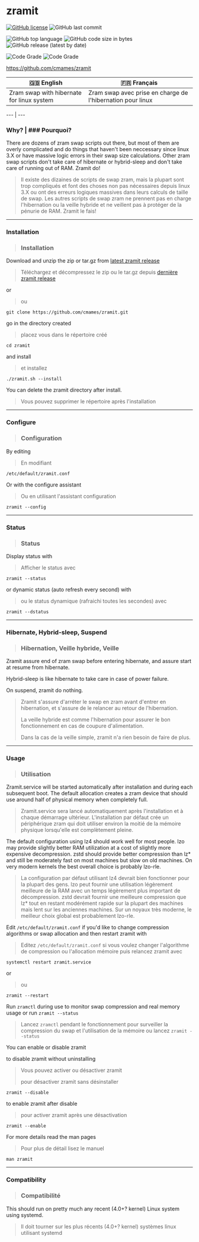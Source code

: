 # zramit
[![GitHub license](https://img.shields.io/github/license/cmames/zramit)](https://github.com/cmames/zramit/blob/main/LICENSE)
![GitHub last commit](https://img.shields.io/github/last-commit/cmames/zramit)

![GitHub top language](https://img.shields.io/github/languages/top/cmames/zramit)
![GitHub code size in bytes](https://img.shields.io/github/languages/code-size/cmames/zramit)
![GitHub release (latest by date)](https://img.shields.io/github/v/release/cmames/zramit)

![Code Grade](https://www.code-inspector.com/project/18173/score/svg)
![Code Grade](https://www.code-inspector.com/project/18173/status/svg)


<a href="https://github.com/cmames/zramit">https://github.com/cmames/zramit</a>

:uk: English | :fr: Français
------------------------------------------------------------------------------- | -------------------------------------------------------------------------------
Zram swap with hibernate for linux system | Zram swap avec prise en charge de l'hibernation pour linux

--- | ---
### Why? | ### Pourquoi?

There are dozens of zram swap scripts out there, but most of them are overly
complicated and do things that haven't been neccessary since linux 3.X or have
massive logic errors in their swap size calculations.
Other zram swap scripts don't take care of hibernate or hybrid-sleep and don't
take care of running out of RAM. Zramit do!
> Il existe des dizaines de scripts de swap zram, mais la plupart sont trop
> compliqués et font des choses non pas nécessaires depuis linux 3.X ou ont
> des erreurs logiques massives dans leurs calculs de taille de swap.
> Les autres scripts de swap zram ne prennent pas en charge l'hibernation ou
> la veille hybride et ne veillent pas à protéger de la pénurie de RAM.
> Zramit le fais!

---
### Installation
> ### Installation

Download and unzip the zip or tar.gz from [latest zramit release](https://github.com/cmames/zramit/releases/latest)
> Téléchargez et décompressez le zip ou le tar.gz depuis [dernière zramit release](https://github.com/cmames/zramit/releases/latest)

or
> ou
```
git clone https://github.com/cmames/zramit.git
```
go in the directory created
> placez vous dans le répertoire créé
```
cd zramit
```
and install
> et installez
```
./zramit.sh --install
```
You can delete the zramit directory after install.
> Vous pouvez supprimer le répertoire après l'installation

---
### Configure
> ### Configuration

By editing
> En modifiant
```
/etc/default/zramit.conf
```

Or with the configure assistant
> Ou en utilisant l'assistant configuration
```
zramit --config
```
---
### Status
> ### Status

Display status with
> Afficher le status avec
```
zramit --status
```

or dynamic status (auto refresh every second) with
> ou le status dynamique (rafraichi toutes les secondes) avec
```
zramit --dstatus
```

---
### Hibernate, Hybrid-sleep, Suspend
> ### Hibernation, Veille hybride, Veille

Zramit assure end of zram swap before entering hibernate, and assure start at
resume from hibernate.

Hybrid-sleep is like hibernate to take care in case of power failure.

On suspend, zramit do nothing.
> Zramit s'assure d'arréter le swap en zram avant d'entrer en hibernation, et
> s'assure de le relancer au retour de l'hibernation.
>
> La veille hybride est comme l'hibernation pour assurer le bon fonctionnement
> en cas de coupure d'alimentation.
>
> Dans la cas de la veille simple, zramit n'a rien besoin de faire de plus.

---
### Usage
> ### Utilisation

Zramit.service will be started automatically after installation and during
each subsequent boot. The default allocation creates a zram device that should
use around half of physical memory when completely full.
> Zramit.service sera lancé automatiquement après l'installation et à chaque
> démarrage ultérieur. L'installation par défaut crée un périphérique zram qui 
> doit utiliser environ la moitié de la mémoire physique lorsqu'elle est 
> complètement pleine.

The default configuration using lz4 should work well for most people. lzo may
provide slightly better RAM utilization at a cost of slightly more expensive
decompression. zstd should provide better compression than lz* and still be
moderately fast on most machines but slow on old machines. On very modern
kernels the best overall choice is probably lzo-rle.
> La configuration par défaut utilisant lz4 devrait bien fonctionner pour la 
> plupart des gens. lzo peut fournir une utilisation légèrement meilleure de la 
> RAM avec un temps légèrement plus important de décompression. zstd devrait 
> fournir une meilleure compression que lz* tout en restant modérément rapide 
> sur la plupart des machines mais lent sur les anciennes machines. Sur un noyaux
> très moderne, le meilleur choix global est probablement lzo-rle.

Edit `/etc/default/zramit.conf` if you'd like to change compression algorithms
or swap allocation and then restart zramit with
> Editez `/etc/default/zramit.conf` si vous voulez changer l'algorithme de 
> compression ou l'allocation mémoire puis relancez zramit avec

`systemctl restart zramit.service`

or
> ou

`zramit --restart`

Run `zramctl` during use to monitor swap compression and real memory usage
or run `zramit --status`
> Lancez `zramctl` pendant le fonctionnement pour surveiller la compression du swap
> et l'utilisation de la mémoire ou lancez `zramit --status`

You can enable or disable zramit

to disable zramit without uninstalling
> Vous pouvez activer ou désactiver zramit
>
> pour désactiver zramit sans désinstaller

`zramit --disable`

to enable zramit after disable
> pour activer zramit après une désactivation

`zramit --enable`

For more details read the man pages
> Pour plus de détail lisez le manuel

`man zramit`

---
### Compatibility
> ### Compatibilité

This should run on pretty much any recent (4.0+? kernel) Linux system using
systemd.
> Il doit tourner sur les plus récents (4.0+? kernel) systèmes linux utilisant
> systemd
